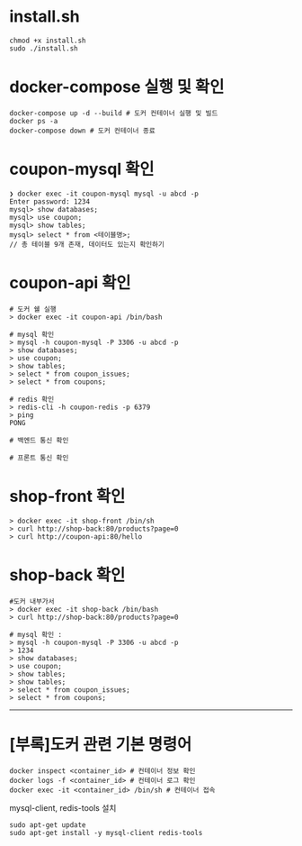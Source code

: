 # install.sh 
```
chmod +x install.sh
sudo ./install.sh
```

# docker-compose 실행 및 확인
```
docker-compose up -d --build # 도커 컨테이너 실행 및 빌드 
docker ps -a
docker-compose down # 도커 컨테이너 종료
```
# coupon-mysql 확인 
```
❯ docker exec -it coupon-mysql mysql -u abcd -p
Enter password: 1234
mysql> show databases;
mysql> use coupon;
mysql> show tables;
mysql> select * from <테이블명>; 
// 총 테이블 9개 존재, 데이터도 있는지 확인하기 
```

# coupon-api 확인
``` 
# 도커 쉘 실행
> docker exec -it coupon-api /bin/bash

# mysql 확인
> mysql -h coupon-mysql -P 3306 -u abcd -p
> show databases;
> use coupon;
> show tables;
> select * from coupon_issues;
> select * from coupons;

# redis 확인
> redis-cli -h coupon-redis -p 6379
> ping
PONG

# 백엔드 통신 확인 

# 프론트 통신 확인 
```

# shop-front 확인  
```
> docker exec -it shop-front /bin/sh
> curl http://shop-back:80/products?page=0
> curl http://coupon-api:80/hello
```

# shop-back 확인
```
#도커 내부가서 
> docker exec -it shop-back /bin/bash
> curl http://shop-back:80/products?page=0

# mysql 확인 :
> mysql -h coupon-mysql -P 3306 -u abcd -p
> 1234
> show databases;
> use coupon;
> show tables;
> show tables;
> select * from coupon_issues;
> select * from coupons;
```

----
# [부록]도커 관련 기본 명령어
```
docker inspect <container_id> # 컨테이너 정보 확인
docker logs -f <container_id> # 컨테이너 로그 확인  
docker exec -it <container_id> /bin/sh # 컨테이너 접속
```

mysql-client, redis-tools 설치
```
sudo apt-get update
sudo apt-get install -y mysql-client redis-tools
```